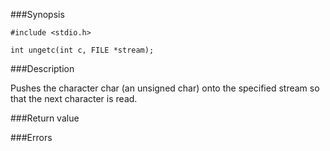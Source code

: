 
###Synopsis

`#include <stdio.h>`

`int ungetc(int c, FILE *stream);`

###Description

Pushes the character char (an unsigned char) onto the specified stream so that the next character is read.

###Return value

###Errors
